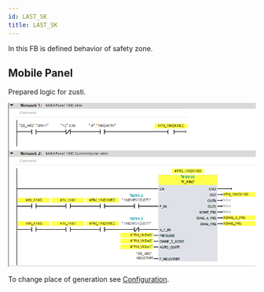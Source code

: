 ```yaml
---
id: LAST_SK
title: LAST_SK
---
```


In this FB is defined behavior of safety zone.

## Mobile Panel

Prepared logic for zusti.

![img](../../../../assets/docs/generation/programBlocks/safety/last_SK/MobilePanel.jpg)

To change place of generation see [Configuration](../../../configuration/safety/MobilePanel).

